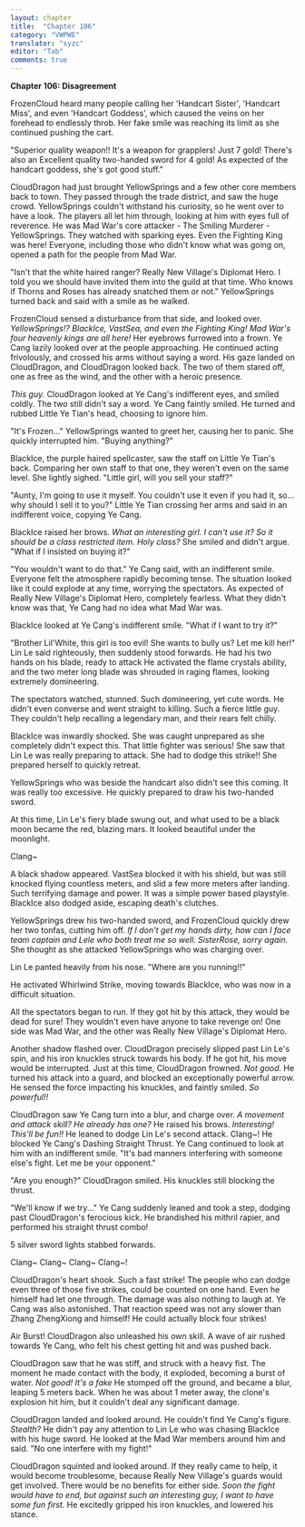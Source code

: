 ```yaml
---
layout: chapter
title:  "Chapter 106"
category: "VWPWE"
translator: "syzc"
editor: "Tab"
comments: true
---
```


**Chapter 106: Disagreement**
 
FrozenCloud heard many people calling her 'Handcart Sister', 'Handcart Miss', and even 'Handcart Goddess', which caused the veins on her forehead to endlessly throb. Her fake smile was reaching its limit as she continued pushing the cart.
 
"Superior quality weapon!! It's a weapon for grapplers! Just 7 gold! There's also an Excellent quality two-handed sword for 4 gold! As expected of the handcart goddess, she's got good stuff."
 
CloudDragon had just brought YellowSprings and a few other core members back to town. They passed through the trade district, and saw the huge crowd. YellowSprings couldn't withstand his curiosity, so he went over to have a look. The players all let him through, looking at him with eyes full of reverence. He was Mad War's core attacker - The Smiling Murderer - YellowSprings. They watched with sparking eyes. Even the Fighting King was here! Everyone, including those who didn't know what was going on, opened a path for the people from Mad War.
 
"Isn't that the white haired ranger? Really New Village's Diplomat Hero. I told you we should have invited them into the guild at that time. Who knows if Thorns and Roses has already snatched them or not." YellowSprings turned back and said with a smile as he walked.
 
FrozenCloud sensed a disturbance from that side, and looked over. *YellowSprings!? BlackIce, VastSea, and even the Fighting King! Mad War's four heavenly kings are all here!* Her eyebrows furrowed into a frown. Ye Cang lazily looked over at the people approaching. He continued acting frivolously, and crossed his arms without saying a word. His gaze landed on CloudDragon, and CloudDragon looked back. The two of them stared off, one as free as the wind, and the other with a heroic presence. 
 
*This guy.* CloudDragon looked at Ye Cang's indifferent eyes, and smiled coldly. The two still didn't say a word. Ye Cang faintly smiled. He turned and rubbed Little Ye Tian's head, choosing to ignore him.
 
"It's Frozen..." YellowSprings wanted to greet her, causing her to panic. She quickly interrupted him. "Buying anything?"
 
BlackIce, the purple haired spellcaster, saw the staff on Little Ye Tian's back. Comparing her own staff to that one, they weren't even on the same level. She lightly sighed. "Little girl, will you sell your staff?"
 
"Aunty, I'm going to use it myself. You couldn't use it even if you had it, so... why should I sell it to you?" Little Ye Tian crossing her arms and said in an indifferent voice, copying Ye Cang.
 
BlackIce raised her brows. *What an interesting girl. I can't use it? So it should be a class restricted item. Holy class?* She smiled and didn't argue. "What if I insisted on buying it?"
 
"You wouldn't want to do that." Ye Cang said, with an indifferent smile. Everyone felt the atmosphere rapidly becoming tense. The situation looked like it could explode at any time, worrying the spectators. As expected of Really New Village's Diplomat Hero, completely fearless. What they didn't know was that, Ye Cang had no idea what Mad War was.
 
BlackIce looked at Ye Cang's indifferent smile. "What if I want to try it?"
 
"Brother Lil'White, this girl is too evil! She wants to bully us? Let me kill her!" Lin Le said righteously, then suddenly stood forwards. He had his two hands on his blade, ready to attack He activated the flame crystals ability, and the two meter long blade was shrouded in raging flames, looking extremely domineering.
 
The spectators watched, stunned. Such domineering, yet cute words. He didn't even converse and went straight to killing. Such a fierce little guy. They couldn't help recalling a legendary man, and their rears felt chilly.
 
BlackIce was inwardly shocked. She was caught unprepared as she completely didn't expect this. That little fighter was serious! She saw that Lin Le was really preparing to attack. She had to dodge this strike!! She prepared herself to quickly retreat.
 
YellowSprings who was beside the handcart also didn't see this coming. It was really too excessive. He quickly prepared to draw his two-handed sword.
 
At this time, Lin Le's fiery blade swung out, and what used to be a black moon became the red, blazing mars. It looked beautiful under the moonlight.
 
Clang~
 
A black shadow appeared. VastSea blocked it with his shield, but was still knocked flying countless meters, and slid a few more meters after landing. Such terrifying damage and power. It was a simple power based playstyle. BlackIce also dodged aside, escaping death's clutches. 
 
YellowSprings drew his two-handed sword, and FrozenCloud quickly drew her two tonfas, cutting him off. *If I don't get my hands dirty, how can I face team captain and Lele who both treat me so well. SisterRose, sorry again.* She thought as she attacked YellowSprings who was charging over.
 
Lin Le panted heavily from his nose. "Where are you running!!"
 
He activated Whirlwind Strike, moving towards BlackIce, who was now in a difficult situation. 
 
All the spectators began to run. If they got hit by this attack, they would be dead for sure! They wouldn't even have anyone to take revenge on! One side was Mad War, and the other was Really New Village's Diplomat Hero.
 
Another shadow flashed over. CloudDragon precisely slipped past Lin Le's spin, and his iron knuckles struck towards his body. If he got hit, his move would be interrupted. Just at this time, CloudDragon frowned. *Not good.* He turned his attack into a guard, and blocked an exceptionally powerful arrow. He sensed the force impacting his knuckles, and faintly smiled. *So powerful!!*
 
CloudDragon saw Ye Cang turn into a blur, and charge over. *A movement and attack skill? He already has one?* He raised his brows. *Interesting! This'll be fun!!* He leaned to dodge Lin Le's second attack. Clang~! He blocked Ye Cang's Dashing Straight Thrust. Ye Cang continued to look at him with an indifferent smile. "It's bad manners interfering with someone else's fight. Let me be your opponent." 
 
"Are you enough?" CloudDragon smiled. His knuckles still blocking the thrust.
 
"We'll know if we try..." Ye Cang suddenly leaned and took a step, dodging past CloudDragon's ferocious kick. He brandished his mithril rapier, and performed his straight thrust combo! 
 
5 silver sword lights stabbed forwards.
 
Clang~ Clang~ Clang~ Clang~!
 
CloudDragon's heart shook. Such a fast strike! The people who can dodge even three of those five strikes, could be counted on one hand. Even he himself had let one through. The damage was also nothing to laugh at. Ye Cang was also astonished. That reaction speed was not any slower than Zhang ZhengXiong and himself! He could actually block four strikes!
 
Air Burst! CloudDragon also unleashed his own skill. A wave of air rushed towards Ye Cang, who felt his chest getting hit and was pushed back.
 
CloudDragon saw that he was stiff, and struck with a heavy fist. The moment he made contact with the body, it exploded, becoming a burst of water. *Not good! It's a fake* He stomped off the ground, and became a blur, leaping 5 meters back. When he was about 1 meter away, the clone's explosion hit him, but it couldn't deal any significant damage.
 
CloudDragon landed and looked around. He couldn't find Ye Cang's figure. *Stealth?* He didn't pay any attention to Lin Le who was chasing BlackIce with his huge sword. He looked at the Mad War members around him and said. "No one interfere with my fight!"

CloudDragon squinted and looked around. If they really came to help, it would become troublesome, because Really New Village's guards would get involved. There would be no benefits for either side. *Soon the fight would have to end, but against such an interesting guy, I want to have some fun first.* He excitedly gripped his iron knuckles, and lowered his stance.

